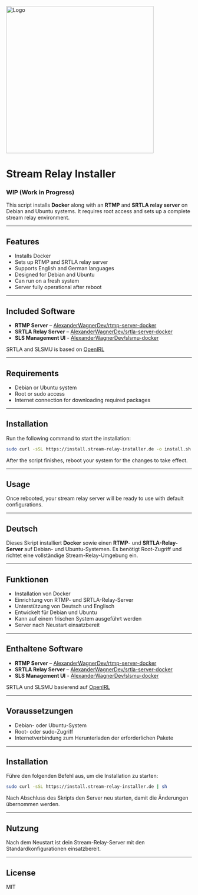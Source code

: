 <img src="https://assets.stream-relay-installer.de/Logo.png" alt="Logo" width="400" />

# Stream Relay Installer  
### WIP (Work in Progress)

This script installs **Docker** along with an **RTMP** and **SRTLA relay server** on Debian and Ubuntu systems. It requires root access and sets up a complete stream relay environment.

---

## Features

- Installs Docker  
- Sets up RTMP and SRTLA relay server  
- Supports English and German languages  
- Designed for Debian and Ubuntu  
- Can run on a fresh system  
- Server fully operational after reboot  

---

## Included Software

- **RTMP Server** – [AlexanderWagnerDev/rtmp-server-docker](https://github.com/AlexanderWagnerDev/rtmp-server-docker) 
- **SRTLA Relay Server** – [AlexanderWagnerDev/srtla-server-docker](https://github.com/AlexanderWagnerDev/srtla-server-docker)
- **SLS Management UI** - [AlexanderWagnerDev/slsmu-docker](https://github.com/AlexanderWagnerDev/slsmu-docker)

SRTLA and SLSMU is based on [OpenIRL](https://github.com/OpenIRL)

---

## Requirements

- Debian or Ubuntu system  
- Root or sudo access  
- Internet connection for downloading required packages  

---

## Installation

Run the following command to start the installation:
```bash
sudo curl -sSL https://install.stream-relay-installer.de -o install.sh && chmod +x install.sh && ./install.sh
```


After the script finishes, reboot your system for the changes to take effect.

---

## Usage

Once rebooted, your stream relay server will be ready to use with default configurations.

---

## Deutsch

Dieses Skript installiert **Docker** sowie einen **RTMP**- und **SRTLA-Relay-Server** auf Debian- und Ubuntu-Systemen. Es benötigt Root-Zugriff und richtet eine vollständige Stream-Relay-Umgebung ein.

---

## Funktionen

- Installation von Docker  
- Einrichtung von RTMP- und SRTLA-Relay-Server  
- Unterstützung von Deutsch und Englisch  
- Entwickelt für Debian und Ubuntu  
- Kann auf einem frischen System ausgeführt werden  
- Server nach Neustart einsatzbereit  

---

## Enthaltene Software

- **RTMP Server** – [AlexanderWagnerDev/rtmp-server-docker](https://github.com/AlexanderWagnerDev/rtmp-server-docker) 
- **SRTLA Relay Server** – [AlexanderWagnerDev/srtla-server-docker](https://github.com/AlexanderWagnerDev/srtla-server-docker)
- **SLS Management UI** - [AlexanderWagnerDev/slsmu-docker](https://github.com/AlexanderWagnerDev/slsmu-docker)

SRTLA und SLSMU basierend auf [OpenIRL](https://github.com/OpenIRL)

---

## Voraussetzungen

- Debian- oder Ubuntu-System  
- Root- oder sudo-Zugriff  
- Internetverbindung zum Herunterladen der erforderlichen Pakete  

---

## Installation

Führe den folgenden Befehl aus, um die Installation zu starten:
```bash
sudo curl -sSL https://install.stream-relay-installer.de | sh
```

Nach Abschluss des Skripts den Server neu starten, damit die Änderungen übernommen werden.

---

## Nutzung

Nach dem Neustart ist dein Stream-Relay-Server mit den Standardkonfigurationen einsatzbereit.

---

## License

MIT
